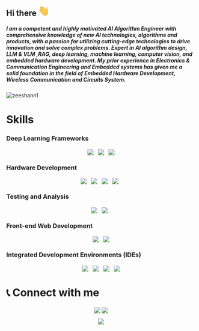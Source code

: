 <h2> Hi there <img src="https://github.com/ABSphreak/ABSphreak/blob/master/gifs/Hi.gif" width="30px"></h2>
<div align="left" width="50">
</div>
</p>

##### I am a competent and highly motivated AI Algorithm Engineer with comprehensive knowledge of new AI technologies, algorithms and products, with a passion for utilizing cutting-edge technologies to drive innovation and solve complex problems. Expert in AI algorithm design, LLM & VLM ,RAG, deep learning, machine learning, computer vision, and embedded hardware development. My prior experience in Electronics & Communication Engineering and Embedded systems has given me a solid foundation in the field of Embedded Hardware Development, Wireless Communication and Circuits System.

<p><img align="center" src="https://github-readme-stats.vercel.app/api/top-langs?username=zeeshann1&show_icons=true&locale=en&layout=compact" alt="zeeshann1" /></p>
</p>  
  
# Skills
### Deep Learning Frameworks
<p align="center">
      <a href="https://github.com/pytorch/pytorch" target="blank"><img align="center"
      src="https://i0.wp.com/www.marktechpost.com/wp-content/uploads/2020/11/pytorch-logo-dark.png?fit=1025%2C205&ssl=1"
      height="30" /></a>
      &nbsp;
      <a href="https://github.com/tensorflow/tensorflow" target="blank"><img align="center" 
      src="https://analyticsindiamag.com/wp-content/uploads/2018/01/tensorflow-1024x200.png" 
      height="35" /></a>
      &nbsp;
      <a href="https://github.com/onnx/onnx" target="blank"><img align="center" 
      src="https://artwork.lfaidata.foundation/projects/onnx/horizontal/black/onnx-horizontal-black.png" 
      height="30" /></a>
</p>
 
 ### Hardware Development
<p align="center">
      <a href="https://www.arduino.cc/" target="blank"><img align="center" 
      src="http://content.arduino.cc/brand/arduino-color.svg" 
      height="50" /></a>
      &nbsp;
      <a href="https://www.raspberrypi.com/" target="blank"><img align="center" 
      src="http://mastersofmedia.hum.uva.nl/wp-content/uploads/2014/09/raspberry_logo.png" 
      height="45" /></a>
      &nbsp;
      <a href="https://www.intel.com/content/www/us/en/developer/tools/neural-compute-stick/overview.html" target="blank"><img align="center" 
      src="https://pngimg.com/uploads/intel/intel_PNG12.png" 
      height="40" /></a>
      &nbsp;
      <a href="https://www.rock-chips.com/a/en/" target="blank"><img align="center" 
      src="https://libreelec.tv/img/downloads/logo-rockchip.png" 
      height="65" /></a>
      &nbsp;
  </p>
  
   ### Testing and Analysis
<p align="center">
      <a href="https://perfdog.wetest.net/article_detail?id=1&issue_id=0&plat_id=1"><img align="center" 
      src="https://th.bing.com/th/id/R.a3884539d8531bc4f1fbaf5efd4e377b?rik=XN8Xog4gl8pgvA&riu=http%3a%2f%2fwww.downxia.com%2fuploadfiles%2f2020%2f0720%2f20200720015337720.png&ehk=SGjN%2byW2kRLatPkT%2fGIciztLa69mae9BQ%2b4w7Ztif0Y%3d&risl=&pid=ImgRaw&r=0" 
      height="35" /></a>
      &nbsp;
      <a href="https://www.wetest.net/" target="blank"><img align="center" 
      src="https://miro.medium.com/v2/resize:fit:552/1*4dS1r8wh9QIyoFqg7rbSvg.png" 
      height="20" /></a>
      &nbsp;
  </p>
  
  ### Front-end Web Development
<p align="center">
<a href="https://www.gradio.app/" target="blank"><img align="center"
      src="https://img.stackshare.io/service/12683/2KMkheJx_400x400.png"
      height="65" /></a>
 &nbsp;
<a href="https://github.com/streamlit/streamlit" target="blank"><img align="center"
      src="https://upload.wikimedia.org/wikipedia/commons/7/77/Streamlit-logo-primary-colormark-darktext.png"
      height="55" /></a>
 </p>
 
 ### Integrated Development Environments (IDEs)
 <p align="center">
<a href="https://developer.android.com/studio" target="blank"><img align="center"
      src="https://1.bp.blogspot.com/-LgTa-xDiknI/X4EflN56boI/AAAAAAAAPuk/24YyKnqiGkwRS9-_9suPKkfsAwO4wHYEgCLcBGAsYHQ/s0/image9.png"
      height="65" /></a>
 &nbsp;
<a href="https://visualstudio.microsoft.com/"><img align="center"
      src="https://logowik.com/content/uploads/images/visual-studio-code7642.jpg"
      height="55" /></a>
 &nbsp;
<a href="https://jupyter.org/"><img align="center"
      src="https://encrypted-tbn0.gstatic.com/images?q=tbn:ANd9GcTCkeznrhAu9wn89yV1H1NCbRSd4zGPzLlHdem2mmmw18i2Td69BC-GPsyJZv9lYJIqLxs&usqp=CAU"
      height="59" /></a>
&nbsp;
<a href="https://www.jetbrains.com/pycharm/"><img align="center"
      src="https://static.wixstatic.com/media/334ba2_ffaba53f89cc46be846b5d1ef8b1a992~mv2.png/v1/fill/w_504,h_173,al_c,lg_1,q_85,enc_auto/334ba2_ffaba53f89cc46be846b5d1ef8b1a992~mv2.png"
      height="50" /></a>
 </p>
 

# 📞 Connect with me
<p align="center">
      <a href="https://www.linkedin.com/in/zeeshan-hyder-496a28123/" target="blank"><img align="center"
            src="https://img.shields.io/badge/LinkedIn-0077B5?style=for-the-badge&logo=linkedin&logoColor=white" /></a>
      <a href="https://github.com/zeeshann1" target="blank"><img align="center"
            src="https://img.shields.io/badge/GitHub-100000?style=for-the-badge&logo=github&logoColor=white" /></a>
 
  </p>
 <p align="center"> 
     <img src= "https://komarev.com/ghpvc/?username=zeeshann1&color=ff69b4&style=flat-square%22%20alt=%22zeeshann1" /> </p>
  
